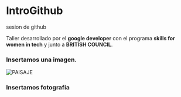 # IntroGithub
 sesion de github

Taller desarrollado por el **google developer** con el programa **skills for women in tech** y junto a **BRITISH COUNCIL**.

### Insertamos una imagen.

![PAISAJE](IMG/GALAXIA.png)

### Insertamos fotografia 